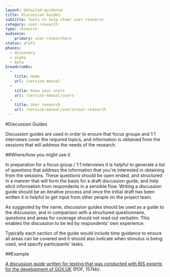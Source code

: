 ```yaml
---
layout: detailed-guidance
title: Discussion Guides
subtitle: Tools to help steer user research
category: user-research
type: resource
audience: 
    primary: user-researchers 
status: draft
phases:
  - discovery
  - alpha
  - beta
breadcrumbs:
  -
    title: Home
    url: /service-manual
  -
    title: Know your users
    url: /service-manual/users
  -
    title: User research
    url: /service-manual/users/user-research
---
```

    
#Discussion Guides

Discussion guides are used in order to ensure that focus groups and 1:1 interviews cover the required topics, and information is obtained from the sessions that will address the needs of the research. 

##Where/how you might use it

In preparation for a focus group / 1:1 interviews it is helpful to generate a list of questions that address the information that you're interested in obtaining from the sessions. These questions should be open ended, and structured in a manner that will form the basis for a draft discussion guide, and help elicit information from respondents in a sensible flow. Writing a discussion guide should be an iterative process and once the initial draft has been written it is helpful to get input from other people on the project team. 

As suggested by the name, discussion guides should be used as a guide to the discussion, and in comparison with a structured questionnaire, questions and areas for coverage should not read out verbatim. This enables the discussion to be led by respondents’ own experience.

Typically each section of the guide would include time guidance to ensure all areas can be covered and it should also indicate when stimulus is being used, and specify participants’ tasks.

##Example

[A discussion guide written for testing that was conducted with BIS experts for the development of GOV.UK](/service-manual/assets/documents/BISExpertInterviewsDiscussionGuideOctober2012.docx.pdf) (PDF, 157kb).
